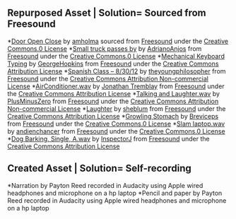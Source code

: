 Repurposed Asset | Solution= Sourced from Freesound
---------------------------
*[Door Open Close](https://freesound.org/people/amholma/sounds/344360/) by [amholma](https://freesound.org/people/amholma/) sourced from [Freesound](https://freesound.org/) under the [Creative Commons.0 License](https://creativecommons.org/publicdomain/zero/1.0/)
*[Small truck passes by](https://freesound.org/people/AdrianoAnjos/sounds/442528/) by [AdrianoAnjos](https://freesound.org/people/AdrianoAnjos/) from [Freesound](https://freesound.org/) under the [Creative Commons.0 License](https://creativecommons.org/publicdomain/zero/1.0/)
*[Mechanical Keyboard Typing](https://freesound.org/people/GeorgeHopkins/sounds/537244/) by [GeorgeHopkins](https://freesound.org/people/GeorgeHopkins/) from [Freesound](https://freesound.org/) under the [Creative Commons Attribution License](https://creativecommons.org/licenses/by/3.0/)
*[Spanish Class – 8/30/12](https://freesound.org/people/theyoungphilosopher/sounds/164600/) by [theyoungphilosopher](https://freesound.org/people/theyoungphilosopher/) from [Freesound](https://freesound.org/) under the [Creative Commons Attribution Non-commercial License](https://creativecommons.org/licenses/by-nc/3.0/)
 *[AirConditioner.wav](https://freesound.org/people/JonathanTremblay/sounds/254779/) by [Jonathan Tremblay](https://freesound.org/people/JonathanTremblay/) from [Freesound](https://freesound.org/) under the [Creative Commons Attribution License](https://creativecommons.org/licenses/by/3.0/)
*[Talking and Laughter.wav](https://freesound.org/people/PlusMinusZero/sounds/106819/) by [PlusMinusZero](https://freesound.org/people/PlusMinusZero/) from [Freesound](https://freesound.org/) under the [Creative Commons Attribution Non-commercial License](https://creativecommons.org/licenses/by-nc/3.0/)
*[Laughter](https://freesound.org/people/sheblum/sounds/152852/) by [sheblum](https://freesound.org/people/sheblum/) from  [Freesound](https://freesound.org/) under the [Creative Commons Attribution License](https://creativecommons.org/licenses/by/3.0/)
*[Growling Stomach](https://freesound.org/people/Breviceps/sounds/447911/) by [Breviceps](https://freesound.org/people/Breviceps/) from [Freesound](https://freesound.org/) under the [Creative Commons.0 License](https://creativecommons.org/publicdomain/zero/1.0/)
*[Slam laptop.wav](https://freesound.org/people/andienchancer/sounds/256612/) by [andienchancer](https://freesound.org/people/andienchancer/) from  [Freesound](https://freesound.org/) under the [Creative Commons.0 License](https://creativecommons.org/publicdomain/zero/1.0/)
*[Dog Barking, Single, A.wav](https://freesound.org/people/InspectorJ/sounds/406085/) by [InspectorJ](https://freesound.org/people/InspectorJ/) from [Freesound](https://freesound.org/) under the [Creative Commons Attribution License](https://creativecommons.org/licenses/by/3.0/)

Created Asset | Solution= Self-recording
----------------------------------------
*Narration by Payton Reed recorded in Audacity using Apple wired headphones and microphone on a hp laptop
*Pencil and paper by Payton Reed recorded in Audacity using Apple wired headphones and microphone on a hp laptop
